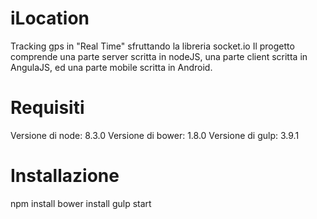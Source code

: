 # iLocation
Tracking gps in "Real Time" sfruttando la libreria socket.io
Il progetto comprende una parte server scritta in nodeJS, una parte client scritta in AngulaJS, ed una parte mobile scritta in Android.

Requisiti
=========

Versione di node: 8.3.0
Versione di bower: 1.8.0
Versione di gulp: 3.9.1

Installazione
============

npm install
bower install
gulp start
